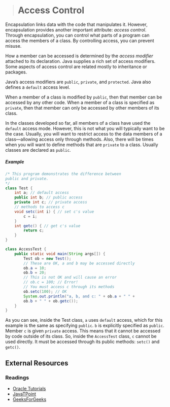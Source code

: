 ># Access Control

Encapsulation links data with the code that manipulates it. However, encapsulation provides another important attribute: _access control_. Through encapsulation, you can control what parts of a program can access the members of a class. By controlling access, you can prevent misuse.

How a member can be accessed is determined by the _access modifier_ attached to its declaration. Java supplies a rich set of access modifiers. Some aspects of access control are related mostly to inheritance or packages.

Java’s access modifiers are `public`, `private`, and `protected`. Java also defines a `default` access level.

When a member of a class is modified by `public`, then that member can be accessed by any other code. When a member of a class is specified as `private`, then that member can only be accessed by other members of its class.

In the classes developed so far, all members of a class have used the `default` access mode. However, this is not what you will typically want to be the case. Usually, you will want to restrict access to the data members of a class—allowing access only through methods. Also, there will be times when you will want to define methods that are `private` to a class. Usually classes are declared as `public`.

##### Example

```java
/* This program demonstrates the difference between
public and private.
*/
class Test {
    int a; // default access
    public int b; // public access
    private int c; // private access
    // methods to access c
    void setc(int i) { // set c's value
        c = i;
    }
    int getc() { // get c's value
        return c;
    }
}
```

```java
class AccessTest {
    public static void main(String args[]) {
        Test ob = new Test();
        // These are OK, a and b may be accessed directly
        ob.a = 10;
        ob.b = 20;
        // This is not OK and will cause an error
        // ob.c = 100; // Error!
        // You must access c through its methods
        ob.setc(100); // OK
        System.out.println("a, b, and c: " + ob.a + " " +
        ob.b + " " + ob.getc());
    }
}
```

As you can see, inside the Test class, `a` uses `default` access, which for this example is the same as specifying `public`. `b` is explicitly specified as `public`. Member `c` is given `private` access. This means that it cannot be accessed by code outside of its class. So, inside the `AccessTest` class, `c` cannot be used directly. It must be accessed through its public methods: `setc()` and `getc()`.

## External Resources

### Readings

* [Oracle Tutorials](https://docs.oracle.com/javase/tutorial/java/javaOO/accesscontrol.html)
* [JavaTPoint](https://www.javatpoint.com/access-modifiers)
* [GeeksForGeeks](https://www.geeksforgeeks.org/access-modifiers-java/)